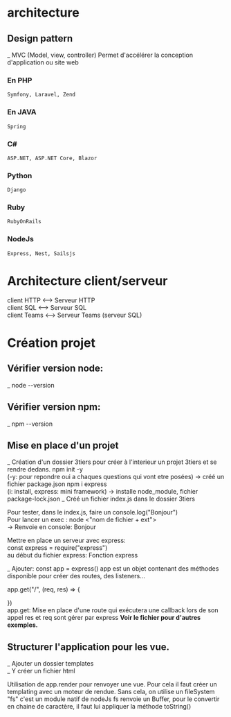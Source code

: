 # architecture
## Design pattern
_ MVC (Model, view, controller) Permet d'accélérer la conception d'application ou site web
### En PHP
    Symfony, Laravel, Zend
### En JAVA
    Spring
### C#
    ASP.NET, ASP.NET Core, Blazor
### Python
    Django
### Ruby
    RubyOnRails
### NodeJs
    Express, Nest, Sailsjs

# Architecture client/serveur
client HTTP <--> Serveur HTTP  
client SQL <--> Serveur SQL  
client Teams <--> Serveur Teams (serveur SQL)  

# Création projet

## Vérifier version node: 
_ node --version 

## Vérifier version npm:
_ npm --version

## Mise en place d'un projet
_ Création d'un dossier 3tiers pour créer à l'interieur un projet 3tiers et se rendre dedans.
    npm init -y  
    (-y: pour repondre oui a chaques questions qui vont etre posées) -> créé un fichier package.json
    npm i express  
    (i: install, express: mini framework) -> installe node_module, fichier package-lock.json
_ Créé un fichier index.js dans le dossier 3tiers

Pour tester, dans le index.js, faire un console.log("Bonjour")  
Pour lancer un exec : 
    node <"nom de fichier + ext">  
    -> Renvoie en console: Bonjour

Mettre en place un serveur avec express:  
    const express = require("express")  
    au début du fichier
express: Fonction express

_ Ajouter: const app = express()
app est un objet contenant des méthodes disponible pour créer des routes, des listeners...

app.get("/", (req, res) => {

})  
app.get: Mise en place d'une route qui exécutera une callback lors de son appel
res et req sont gérer par express
__Voir le fichier pour d'autres exemples.__

## Structurer l'application pour les vue.
_ Ajouter un dossier templates   
_ Y créer un fichier html  

Utilisation de app.render pour renvoyer une vue. Pour cela il faut créer un templating avec un moteur de rendue. Sans cela, on utilise un fileSystem "fs" c'est un module natif de nodeJs
fs renvoie un Buffer, pour le convertir en chaine de caractère, il faut lui appliquer la méthode toString()
